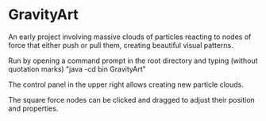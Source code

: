 # GravityArt
An early project involving massive clouds of particles reacting to nodes of force that either push or pull them, creating beautiful visual patterns.

Run by opening a command prompt in the root directory and typing (without quotation marks) "java -cd bin GravityArt"

The control panel in the upper right allows creating new particle clouds.

The square force nodes can be clicked and dragged to adjust their position and properties.
